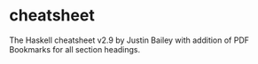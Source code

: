 # cheatsheet
The Haskell cheatsheet v2.9 by Justin Bailey with addition of PDF Bookmarks for all section headings. 
